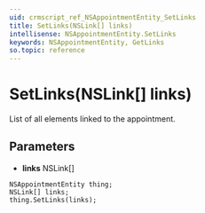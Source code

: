 ```yaml
---
uid: crmscript_ref_NSAppointmentEntity_SetLinks
title: SetLinks(NSLink[] links)
intellisense: NSAppointmentEntity.SetLinks
keywords: NSAppointmentEntity, GetLinks
so.topic: reference
---
```


# SetLinks(NSLink[] links)

List of all elements linked to the appointment.

## Parameters

* **links** NSLink[]

```crmscript
NSAppointmentEntity thing;
NSLink[] links;
thing.SetLinks(links);
```


